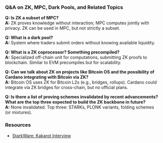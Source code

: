### Q&A on ZK, MPC, Dark Pools, and Related Topics

**Q: Is ZK a subset of MPC?**  
**A:** ZK proves knowledge without interaction; MPC computes jointly with privacy. ZK can be used in MPC, but not strictly a subset.

**Q: What is a dark pool?**  
**A:** System where traders submit orders without knowing available liquidity.

**Q: What is a ZK coprocessor? Something precompiled?**  
**A:** Specialized off-chain unit for computations, submitting ZK proofs to blockchain. Similar to EVM precompiles but for scalability.

**Q: Can we talk about ZK on projects like Bitcoin OS and the possibility of Cardano integrating with Bitcoin via ZK?**  
**A:** Bitcoin OS uses ZK for Bitcoin L2s (e.g., bridges, rollups). Cardano could integrate via ZK bridges for cross-chain, but no official plans.

**Q: Is there a list of proving schemes invalidated by recent advancements? What are the top three expected to build the ZK backbone in future?**  
**A:** None invalidated. Top three: STARKs, PLONK variants, folding schemes (or mixtures).

### Resources
- [StarkWare: Kakarot Interview](https://starkware.co/blog/kakarot-elias-tazartes-interview/)

